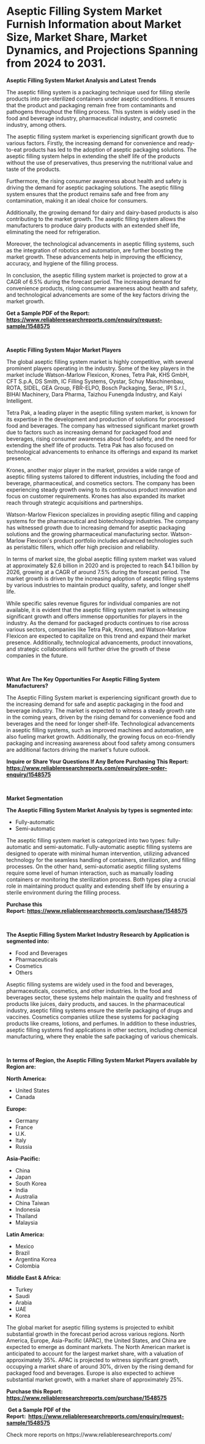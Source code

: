 <p><h1>Aseptic Filling System Market Furnish Information about Market Size, Market Share, Market Dynamics, and Projections Spanning from 2024 to 2031.</h1></p><p><strong>Aseptic Filling System Market Analysis and Latest Trends</strong></p>
<p><p>The aseptic filling system is a packaging technique used for filling sterile products into pre-sterilized containers under aseptic conditions. It ensures that the product and packaging remain free from contaminants and pathogens throughout the filling process. This system is widely used in the food and beverage industry, pharmaceutical industry, and cosmetic industry, among others.</p><p>The aseptic filling system market is experiencing significant growth due to various factors. Firstly, the increasing demand for convenience and ready-to-eat products has led to the adoption of aseptic packaging solutions. The aseptic filling system helps in extending the shelf life of the products without the use of preservatives, thus preserving the nutritional value and taste of the products.</p><p>Furthermore, the rising consumer awareness about health and safety is driving the demand for aseptic packaging solutions. The aseptic filling system ensures that the product remains safe and free from any contamination, making it an ideal choice for consumers.</p><p>Additionally, the growing demand for dairy and dairy-based products is also contributing to the market growth. The aseptic filling system allows the manufacturers to produce dairy products with an extended shelf life, eliminating the need for refrigeration.</p><p>Moreover, the technological advancements in aseptic filling systems, such as the integration of robotics and automation, are further boosting the market growth. These advancements help in improving the efficiency, accuracy, and hygiene of the filling process.</p><p>In conclusion, the aseptic filling system market is projected to grow at a CAGR of 6.5% during the forecast period. The increasing demand for convenience products, rising consumer awareness about health and safety, and technological advancements are some of the key factors driving the market growth.</p></p>
<p><strong>Get a Sample PDF of the Report:&nbsp; <a href="https://www.reliableresearchreports.com/enquiry/request-sample/1548575">https://www.reliableresearchreports.com/enquiry/request-sample/1548575</a></strong></p>
<p>&nbsp;</p>
<p><strong>Aseptic Filling System Major Market Players</strong></p>
<p><p>The global aseptic filling system market is highly competitive, with several prominent players operating in the industry. Some of the key players in the market include Watson-Marlow Flexicon, Krones, Tetra Pak, KHS GmbH, CFT S.p.A, DS Smith, IC Filling Systems, Oystar, Schuy Maschinenbau, ROTA, SIDEL, GEA Group, FBR-ELPO, Bosch Packaging, Serac, IPI S.r.l., BIHAI Machinery, Dara Pharma, Taizhou Funengda Industry, and Kaiyi Intelligent.</p><p>Tetra Pak, a leading player in the aseptic filling system market, is known for its expertise in the development and production of solutions for processed food and beverages. The company has witnessed significant market growth due to factors such as increasing demand for packaged food and beverages, rising consumer awareness about food safety, and the need for extending the shelf life of products. Tetra Pak has also focused on technological advancements to enhance its offerings and expand its market presence.</p><p>Krones, another major player in the market, provides a wide range of aseptic filling systems tailored to different industries, including the food and beverage, pharmaceutical, and cosmetics sectors. The company has been experiencing steady growth owing to its continuous product innovation and focus on customer requirements. Krones has also expanded its market reach through strategic acquisitions and partnerships.</p><p>Watson-Marlow Flexicon specializes in providing aseptic filling and capping systems for the pharmaceutical and biotechnology industries. The company has witnessed growth due to increasing demand for aseptic packaging solutions and the growing pharmaceutical manufacturing sector. Watson-Marlow Flexicon's product portfolio includes advanced technologies such as peristaltic fillers, which offer high precision and reliability.</p><p>In terms of market size, the global aseptic filling system market was valued at approximately $2.6 billion in 2020 and is projected to reach $4.1 billion by 2026, growing at a CAGR of around 7.5% during the forecast period. The market growth is driven by the increasing adoption of aseptic filling systems by various industries to maintain product quality, safety, and longer shelf life.</p><p>While specific sales revenue figures for individual companies are not available, it is evident that the aseptic filling system market is witnessing significant growth and offers immense opportunities for players in the industry. As the demand for packaged products continues to rise across various sectors, companies like Tetra Pak, Krones, and Watson-Marlow Flexicon are expected to capitalize on this trend and expand their market presence. Additionally, technological advancements, product innovations, and strategic collaborations will further drive the growth of these companies in the future.</p></p>
<p>&nbsp;</p>
<p><strong>What Are The Key Opportunities For Aseptic Filling System Manufacturers?</strong></p>
<p><p>The Aseptic Filling System market is experiencing significant growth due to the increasing demand for safe and aseptic packaging in the food and beverage industry. The market is expected to witness a steady growth rate in the coming years, driven by the rising demand for convenience food and beverages and the need for longer shelf-life. Technological advancements in aseptic filling systems, such as improved machines and automation, are also fueling market growth. Additionally, the growing focus on eco-friendly packaging and increasing awareness about food safety among consumers are additional factors driving the market's future outlook.</p></p>
<p><strong>Inquire or Share Your Questions If Any Before Purchasing This Report: <a href="https://www.reliableresearchreports.com/enquiry/pre-order-enquiry/1548575">https://www.reliableresearchreports.com/enquiry/pre-order-enquiry/1548575</a></strong></p>
<p>&nbsp;</p>
<p><strong>Market Segmentation</strong></p>
<p><strong>The Aseptic Filling System Market Analysis by types is segmented into:</strong></p>
<p><ul><li>Fully-automatic</li><li>Semi-automatic</li></ul></p>
<p><p>The aseptic filling system market is categorized into two types: fully-automatic and semi-automatic. Fully-automatic aseptic filling systems are designed to operate with minimal human intervention, utilizing advanced technology for the seamless handling of containers, sterilization, and filling processes. On the other hand, semi-automatic aseptic filling systems require some level of human interaction, such as manually loading containers or monitoring the sterilization process. Both types play a crucial role in maintaining product quality and extending shelf life by ensuring a sterile environment during the filling process.</p></p>
<p><strong>Purchase this Report:&nbsp;<a href="https://www.reliableresearchreports.com/purchase/1548575">https://www.reliableresearchreports.com/purchase/1548575</a></strong></p>
<p>&nbsp;</p>
<p><strong>The Aseptic Filling System Market Industry Research by Application is segmented into:</strong></p>
<p><ul><li>Food and Beverages</li><li>Pharmaceuticals</li><li>Cosmetics</li><li>Others</li></ul></p>
<p><p>Aseptic filling systems are widely used in the food and beverages, pharmaceuticals, cosmetics, and other industries. In the food and beverages sector, these systems help maintain the quality and freshness of products like juices, dairy products, and sauces. In the pharmaceutical industry, aseptic filling systems ensure the sterile packaging of drugs and vaccines. Cosmetics companies utilize these systems for packaging products like creams, lotions, and perfumes. In addition to these industries, aseptic filling systems find applications in other sectors, including chemical manufacturing, where they enable the safe packaging of various chemicals.</p></p>
<p>&nbsp;</p>
<p><strong>In terms of Region, the Aseptic Filling System Market Players available by Region are:</strong></p>
<p>
    <p> <strong> North America: </strong>
        <ul>
            <li>United States</li>
            <li>Canada</li>
        </ul>
        </p> 
    <p> <strong> Europe: </strong>
        <ul>
            <li>Germany</li>
            <li>France</li>
            <li>U.K.</li>
            <li>Italy</li>
            <li>Russia</li>
        </ul>
        </p> 
    <p> <strong> Asia-Pacific: </strong>
        <ul>
            <li>China</li>
            <li>Japan</li>
            <li>South Korea</li>
            <li>India</li>
            <li>Australia</li>
            <li>China Taiwan</li>
            <li>Indonesia</li>
            <li>Thailand</li>
            <li>Malaysia</li>
        </ul>
        </p> 
    <p> <strong> Latin America: </strong>
        <ul>
            <li>Mexico</li>
            <li>Brazil</li>
            <li>Argentina Korea</li>
            <li>Colombia</li>
        </ul>
        </p> 
    <p> <strong> Middle East & Africa: </strong>
        <ul>
            <li>Turkey</li>
            <li>Saudi</li>
            <li>Arabia</li>
            <li>UAE</li>
            <li>Korea</li>
        </ul>
    </p>
    </p>
<p><p>The global market for aseptic filling systems is projected to exhibit substantial growth in the forecast period across various regions. North America, Europe, Asia-Pacific (APAC), the United States, and China are expected to emerge as dominant markets. The North American market is anticipated to account for the largest market share, with a valuation of approximately 35%. APAC is projected to witness significant growth, occupying a market share of around 30%, driven by the rising demand for packaged food and beverages. Europe is also expected to achieve substantial market growth, with a market share of approximately 25%.</p></p>
<p><strong>Purchase this Report: <a href="https://www.reliableresearchreports.com/purchase/1548575">https://www.reliableresearchreports.com/purchase/1548575</a></strong></p>
<p>&nbsp;<strong>Get a Sample PDF of the Report:&nbsp;&nbsp;<a href="https://www.reliableresearchreports.com/enquiry/request-sample/1548575">https://www.reliableresearchreports.com/enquiry/request-sample/1548575</a></strong></p>
<p><strong></strong></p>
<p>Check more reports on https://www.reliableresearchreports.com/</p>